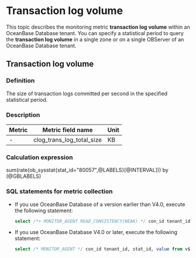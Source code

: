 # Transaction log volume

This topic describes the monitoring metric **transaction log volume** within an OceanBase Database tenant. You can specify a statistical period to query the **transaction log volume** in a single zone or on a single OBServer of an OceanBase Database tenant.

## Transaction log volume

### Definition

The size of transaction logs committed per second in the specified statistical period.

### Description

| **Metric** |   **Metric field name**   | **Unit** |
|------------|---------------------------|----------|
| -          | clog_trans_log_total_size | KB       |

### Calculation expression

sum(rate(ob_sysstat{stat_id="80057",@LABELS}\[@INTERVAL\])) by (@GBLABELS)

### SQL statements for metric collection

* If you use OceanBase Database of a version earlier than V4.0, execute the following statement:

  ```sql
  select /*+ MONITOR_AGENT READ_CONSISTENCY(WEAK) */ con_id tenant_id, stat_id, value from v$sysstat where stat_id IN (80057) and (con_id > 1000 or con_id = 1) and class < 1000
  ```

* If you use OceanBase Database V4.0 or later, execute the following statement:

  ```sql
  select /* MONITOR_AGENT */ con_id tenant_id, stat_id, value from v$sysstat, DBA_OB_TENANTS where stat_id IN (80057) and (con_id > 1000 or con_id = 1) and class < 1000
  ```

